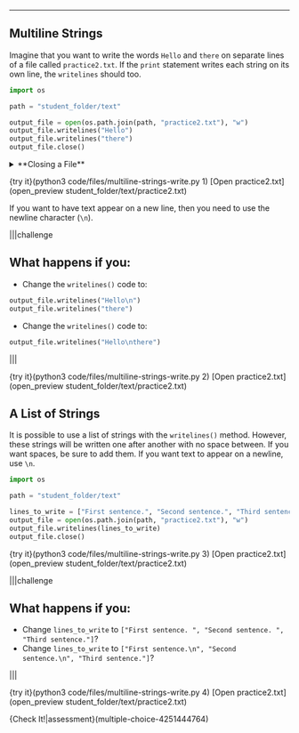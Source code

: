 ----------

## Multiline Strings

Imagine that you want to write the words `Hello` and `there` on separate lines of a file called `practice2.txt`. If the `print` statement writes each string on its own line, the `writelines` should too.

```python
import os

path = "student_folder/text"

output_file = open(os.path.join(path, "practice2.txt"), "w")
output_file.writelines("Hello")
output_file.writelines("there")
output_file.close()
```

<details><summary>**Closing a File**</summary>Closing the file is an important step in working with files. If you forget to close a file, some unpredictable actions may take place. For example, if you open a file with newly written text before closing the file, that text may not be in the file. Be sure that you close all of the files that you open.</details>

{try it}(python3 code/files/multiline-strings-write.py 1)
[Open practice2.txt](open_preview student_folder/text/practice2.txt)

If you want to have text appear on a new line, then you need to use the newline character (`\n`).

|||challenge
## What happens if you:
* Change the `writelines()` code to:
```python
output_file.writelines("Hello\n")
output_file.writelines("there")
```
* Change the `writelines()` code to:
```python
output_file.writelines("Hello\nthere")
```

|||

{try it}(python3 code/files/multiline-strings-write.py 2)
[Open practice2.txt](open_preview student_folder/text/practice2.txt)

## A List of Strings

It is possible to use a list of strings with the `writelines()` method. However, these strings will be written one after another with no space between. If you want spaces, be sure to add them. If you want text to appear on a newline, use `\n`.

```python
import os

path = "student_folder/text"

lines_to_write = ["First sentence.", "Second sentence.", "Third sentence."]
output_file = open(os.path.join(path, "practice2.txt"), "w")
output_file.writelines(lines_to_write)
output_file.close()
```

{try it}(python3 code/files/multiline-strings-write.py 3)
[Open practice2.txt](open_preview student_folder/text/practice2.txt)

|||challenge
## What happens if you:
* Change `lines_to_write` to `["First sentence. ", "Second sentence. ", "Third sentence."]`?
* Change `lines_to_write` to `["First sentence.\n", "Second sentence.\n", "Third sentence."]`?

|||

{try it}(python3 code/files/multiline-strings-write.py 4)
[Open practice2.txt](open_preview student_folder/text/practice2.txt)

{Check It!|assessment}(multiple-choice-4251444764)
